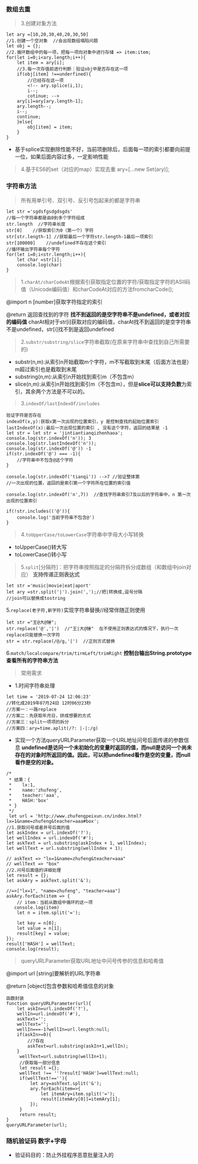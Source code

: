 ### 数组去重
> 3.创建对象方法
```
let ary =[10,20,30,40,20,30,50]
//1.创建一个空对象  //会出现数组塌陷问题
let obj = {};
//2.循环数组中的每一项，把每一项向对象中进行存储 => item:item;
for(let i=0;i<ary.length;i++){
    let item = ary[i];
    //3.每一次存值前进行判断：验证obj中是否存在这一项
    if(obj[item] !==underfined){
        //已经存在这一项
        <!-- ary.splice(i,1);
        i--;
        cotinue; -->
    ary[i]=ary[ary.length-1];
    ary.length--;
    i--;
    continue;
    }else{
        obj[item] = item;
    }
}
```
- 基于splice实现删除性能不好，当前项删除后，后面每一项的索引都要向前提一位，如果后面内容过多，一定影响性能
> 4.基于ES6的set（对应的map）实现去重
ary=[...new Set(ary)];

### 字符串方法
> 所有用单引号、双引号、反引号包起来的都是字符串
```
let str ='sgdsfgsdgdsgds'
//每一个字符串都是由0到多个字符组成
str.length  //字符串长度
str[0]    //获取索引为0（第一个）字符
str[str.length-1] //获取最后一个字符str.length-1最后一项索引
str[100000]    //undefined不存在这个索引
//循环输出字符串每个字符
for(let i=0;i<str.length;i++){
    let char =str[i];
    console.log(char)
}
```
> 1.`charAt/charCodeAt`根据索引获取指定位置的字符/获取指定字符的ASII码值（Unicode编码值）和charCodeAt对应的方法fromcharCode();

@import
n [number]获取字符指定的索引

@return
    返回查找到的字符
    **找不到返回的是空字符串不是undefined，或者对应的编码值**
charAt相对于str[i]获取对应的编码值，charAt找不到返回的是空字符串不是undefined，str[i]找不到是返回undefined
> 2.`substr/substring/slice`字符串截取(在原来字符串中查找到自己所需要的)
- substr(n,m):从索引n开始截取m个字符，m不写截取到末尾（后面方法也是）m超过索引也是截取到末尾
- substring(n,m):从索引n开始找到索引m（不包含m）
- slice(n,m):从索引n开始找到索引m（不包含m），但是**slice可以支持负数**为索引，其余两个方法是不可以的。
> 3.`indexOf/lastIndexOf/includes`
```
验证字符是否存在
indexOf(x,y):获取x第一次出现的位置索引，y 是控制查找的起始位置索引
lastIndexOf(x):最后一次出现位置的索引 , 没有这个字符，返回的结果是 -1
let str = let str = 'jintiantianqizhenhaoa';
console.log(str.indexOf('n')); 3
console.log(str.lastIndexOf('n'));
console.log(str.indexOf('@')) -1
if(str.indexOf('@') === -1){
    //字符串中不包含@这个字符
}

console.log(str.indexOf('tianqi')) -->7 //验证整体第
//一次出现的位置，返回的是索引第一个字符所在位置的索引值

console.log(str.indexOf('n',7))  //查找字符串索引7及以后的字符串中，n 第一次出现的位置索引

if(!str.includes(('@')){
    console.log('当前字符串不包含@')
}

```
> 4.`toUpperCase/toLowerCase`字符串中字母大小写转换
- toUpperCase()转大写
- toLowerCase()转小写
> 5.`split`[分隔符]：把字符串按照指定的分隔符拆分成数组（和数组中join对应） **支持传递正则表达式**
```
let str ='music|movie|eat|aport'
let ary =str.split('|').join(',');//把|转换成,逗号分隔
//join可以替换成tostring

```
5.`replace(老子符,新字符)`实现字符串替换//经常伴随正则使用
```
let str ="王@大@锤";
str.replace('@','|')  //"王|大@锤"  在不使用正则表达式的情况下，执行一次replace只能替换一次字符
str = str.replace(/@/g,'|')  //正则方式替换
```
6.`match/localcompare/trim/tirmLeft/trimRight`
**控制台输出String.prototype查看所有的字符串方法**

> 常用需求
- 1.时间字符串处理
```
let time = '2019-07-24 12:06:23'
//转化成2019年07月24日 12时06分23秒
//方案一：一路replace
//方案二：先获取年月日，拼成想要的方式
//方案三：split一项项的拆分
//方案四：ary=time.aplit(/?: |-|:/g)
```
- 实现一个方法queryURLParameter获取一个URL地址问号后面传递的参数信息
**undefined是访问一个未初始化的变量时返回的值，而null是访问一个尚未存在的对象时所返回的值。因此，可以把undefined看作是空的变量，而null看作是空的对象。**
```
/*
 * 结果：{
 *    lx:1,
 *    name:'zhufeng',
 *    teacher:'aaa',
 *    HASH:'box'
 * }
 */
 let url = 'http://www.zhufengpeixun.cn/index.html?lx=1&name=zhufeng&teacher=aaa#box';
//1.获取问号或者井号后面的值
let askIndex = url.indexOf('?');
let wellIndex = url.indexOf('#');
let askText = url.substring(askIndex + 1, wellIndex);
let wellText = url.substring(wellIndex + 1);

// askText => "lx=1&name=zhufeng&teacher=aaa"
// wellText => "box"
//2.问号后面值的详细处理
let result = {};
let askAry = askText.split('&');

//=>["lx=1", "name=zhufeng", "teacher=aaa"]
askAry.forEach(item => {
	// item：当前从数组中循环的这一项 
   console.log(item)
	let n = item.split('=');

	let key = n[0];
	let value = n[1];
	result[key] = value;
});
result['HASH'] = wellText;
console.log(result);
```
> queryURLParameter获取URL地址中问号传参的信息和哈希值

@import
url [string]要解析的URL字符串

@return
[object]包含参数和哈希值信息的对象
```
函数封装
function queryURLParameter(url){
    let askIn=url.indexOf('?'),
    wellIn=url.indexOf('#'),
    askText='';
    wellText='';
    wellIn===-1?wellIn=url.length:null;
    if(askIn>=0){
        //?存在
        askText=url.substring(askIn+1,wellIn);
    }
     wellText=url.substring(wellIn+1);
     //获取每一部分信息
     let result ={};
     wellText !== ''?result['HASH']=wellText:null;
     if(wellText!==''){
         let ary=ashText.split('&');
         ary.forEach(item=>{
             let itemAry=item.split('=');
             result[itemAry[0]]=itemAry[1];
         });
     }
     return result;
}
queryURLParameter(url);
```
### 随机验证码 数字+字母
- 验证码目的：防止外挂程序恶意批量注入的

